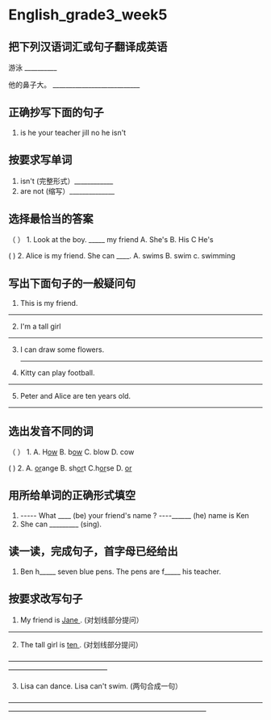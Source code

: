 # English_grade3_week5

## 把下列汉语词汇或句子翻译成英语

游泳   __________      

他的鼻子大。 ___________________________ 

##  正确抄写下面的句子
1. is he your teacher jill     no he isn't


## 按要求写单词
1. isn't (完整形式）____________
2. are not (缩写）______________

## 选择最恰当的答案
（     ） 1. Look at the boy. _____  my friend
  A. She's   B. His C  He's 

  (     ) 2. Alice is my friend. She can ____. 
  A. swims  B. swim  c. swimming


## 写出下面句子的一般疑问句
  1. This is my friend.
   
   _____________________________________________________
   
  2. I'm a tall girl

   __________________________________________

  3. I can draw some flowers.

     ___________________________________________

  4. Kitty can play football.

   ____________________________________________________

  5. Peter and Alice are ten years old.

____________________________________________________________


## 选出发音不同的词

（     ） 1. A. H<ins>ow</ins>   B. b<ins>ow</ins>      C. blow   D. cow

(       ) 2. A. <ins>or</ins>ange           B. sh<ins>or</ins>t    C.h<ins>or</ins>se  D. <ins>or</ins>

## 用所给单词的正确形式填空

1. ----- What  ____ (be) your friend's name ? ----______ (he) name is Ken
2. She can _________ (sing).

## 读一读，完成句子，首字母已经给出
1. Ben h_____ seven blue pens.  The pens are f_____ his teacher.

## 按要求改写句子
1. My friend is <ins> Jane </ins>. (对划线部分提问）

_____________________________________

2. The tall girl is <ins> ten </ins>. (对划线部分提问）

——————————————————————————————————————————————————

3. Lisa can dance. Lisa can't swim. (两句合成一句）

————————————————————————————————————————————————————————————————

